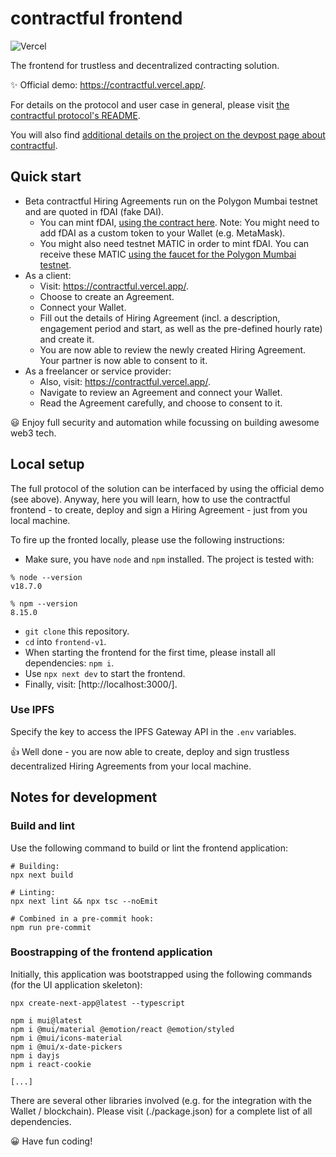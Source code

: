 # contractful frontend

![Vercel](https://vercelbadge.vercel.app/api/[TODO]/[TODO])

The frontend for trustless and decentralized contracting solution.

✨ Official demo: <https://contractful.vercel.app/>.

For details on the protocol and user case in general, please visit [the contractful protocol's README](https://github.com/contractful/protocol-v1).

You will also find [additional details on the project on the devpost page about contractful](https://devpost.com/TODO).

## Quick start

* Beta contractful Hiring Agreements run on the Polygon Mumbai testnet and are quoted in fDAI (fake DAI).
    * You can mint fDAI, [using the contract here](https://mumbai.polygonscan.com/address/0x10055ef62E88eF68b5011F4c7b5Ab9B99f00BB40#writeContract). Note: You might need to add fDAI as a custom token to your Wallet (e.g. MetaMask).
    * You might also need testnet MATIC in order to mint fDAI. You can receive these MATIC [using the faucet for the Polygon Mumbai testnet](https://faucet.polygon.technology/).
* As a client:
    * Visit: <https://contractful.vercel.app/>.
    * Choose to create an Agreement.
    * Connect your Wallet.
    * Fill out the details of Hiring Agreement (incl. a description, engagement period and start, as well as the pre-defined hourly rate) and create it.
    * You are now able to review the newly created Hiring Agreement. Your partner is now able to consent to it.
* As a freelancer or service provider:
    * Also, visit: <https://contractful.vercel.app/>.
    * Navigate to review an Agreement and connect your Wallet.
    * Read the Agreement carefully, and choose to consent to it.

😃 Enjoy full security and automation while focussing on building awesome web3 tech.

## Local setup

The full protocol of the solution can be interfaced by using the official demo (see above). Anyway, here you will learn, how to use the contractful frontend - to create, deploy and sign a Hiring Agreement - just from you local machine.

To fire up the fronted locally, please use the following instructions:

* Make sure, you have `node` and `npm` installed. The project is tested with:

```
% node --version
v18.7.0

% npm --version
8.15.0
```

* `git clone` this repository.
* `cd` into `frontend-v1`.
* When starting the frontend for the first time, please install all dependencies: `npm i`.
* Use `npx next dev` to start the frontend.
* Finally, visit: [http://localhost:3000/].

### Use IPFS

Specify the key to access the IPFS Gateway API in the `.env` variables.

👍 Well done - you are now able to create, deploy and sign trustless decentralized Hiring Agreements from your local machine.

## Notes for development

### Build and lint

Use the following command to build or lint the frontend application:

```
# Building:
npx next build

# Linting:
npx next lint && npx tsc --noEmit

# Combined in a pre-commit hook:
npm run pre-commit
```

### Boostrapping of the frontend application

Initially, this application was bootstrapped using the following commands (for the UI application skeleton):

```
npx create-next-app@latest --typescript

npm i mui@latest
npm i @mui/material @emotion/react @emotion/styled
npm i @mui/icons-material
npm i @mui/x-date-pickers
npm i dayjs
npm i react-cookie

[...]
```

There are several other libraries involved (e.g. for the integration with the Wallet / blockchain). Please visit (./package.json) for a complete list of all dependencies.

😀 Have fun coding!
